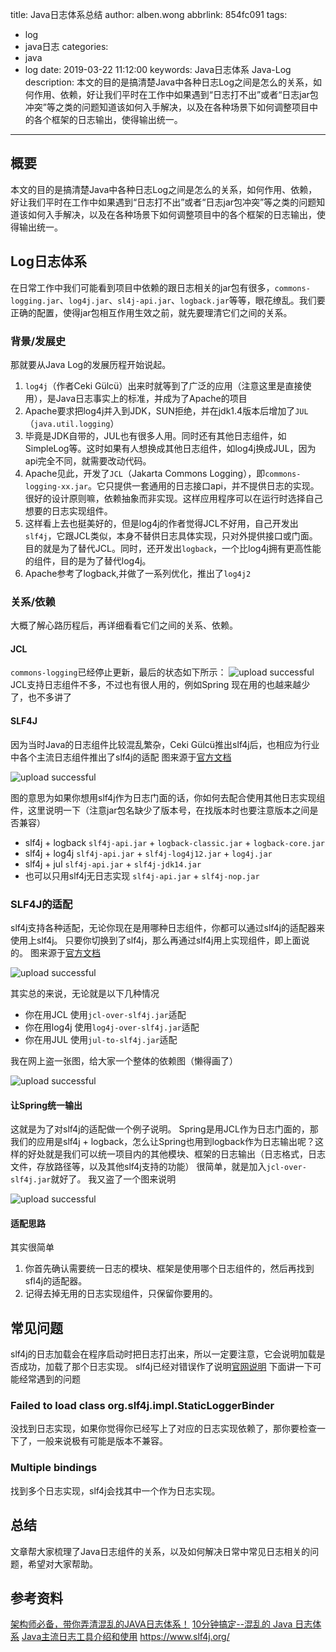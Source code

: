 title: Java日志体系总结
author: alben.wong
abbrlink: 854fc091
tags:
  - log
  - java日志
categories:
  - java
  - log
date: 2019-03-22 11:12:00
keywords: Java日志体系 Java-Log
description: 本文的目的是搞清楚Java中各种日志Log之间是怎么的关系，如何作用、依赖，好让我们平时在工作中如果遇到“日志打不出”或者“日志jar包冲突”等之类的问题知道该如何入手解决，以及在各种场景下如何调整项目中的各个框架的日志输出，使得输出统一。
---
## 概要
本文的目的是搞清楚Java中各种日志Log之间是怎么的关系，如何作用、依赖，好让我们平时在工作中如果遇到“日志打不出”或者“日志jar包冲突”等之类的问题知道该如何入手解决，以及在各种场景下如何调整项目中的各个框架的日志输出，使得输出统一。

## Log日志体系
在日常工作中我们可能看到项目中依赖的跟日志相关的jar包有很多，`commons-logging.jar`、`log4j.jar`、`sl4j-api.jar`、`logback.jar`等等，眼花缭乱。我们要正确的配置，使得jar包相互作用生效之前，就先要理清它们之间的关系。

### 背景/发展史
那就要从Java Log的发展历程开始说起。
1. `log4j`（作者Ceki Gülcü）出来时就等到了广泛的应用（注意这里是直接使用），是Java日志事实上的标准，并成为了Apache的项目
2. Apache要求把log4j并入到JDK，SUN拒绝，并在jdk1.4版本后增加了`JUL`（`java.util.logging`）
3. 毕竟是JDK自带的，JUL也有很多人用。同时还有其他日志组件，如SimpleLog等。这时如果有人想换成其他日志组件，如log4j换成JUL，因为api完全不同，就需要改动代码。
4. Apache见此，开发了`JCL`（Jakarta Commons Logging），即`commons-logging-xx.jar`。它只提供一套通用的日志接口api，并不提供日志的实现。很好的设计原则嘛，依赖抽象而非实现。这样应用程序可以在运行时选择自己想要的日志实现组件。
5. 这样看上去也挺美好的，但是log4j的作者觉得JCL不好用，自己开发出`slf4j`，它跟JCL类似，本身不替供日志具体实现，只对外提供接口或门面。目的就是为了替代JCL。同时，还开发出`logback`，一个比log4j拥有更高性能的组件，目的是为了替代log4j。
6. Apache参考了logback,并做了一系列优化，推出了`log4j2`

### 关系/依赖
大概了解心路历程后，再详细看看它们之间的关系、依赖。

#### JCL
`commons-logging`已经停止更新，最后的状态如下所示：
![upload successful](/images/Java日志体系总结__0.png)
JCL支持日志组件不多，不过也有很人用的，例如Spring
现在用的也越来越少了，也不多讲了

#### SLF4J
因为当时Java的日志组件比较混乱繁杂，Ceki Gülcü推出slf4j后，也相应为行业中各个主流日志组件推出了slf4j的适配
图来源于[官方文档](https://www.slf4j.org/manual.html)

![upload successful](/images/java日志体系总结__2.png)

图的意思为如果你想用slf4j作为日志门面的话，你如何去配合使用其他日志实现组件，这里说明一下（注意jar包名缺少了版本号，在找版本时也要注意版本之间是否兼容）
- slf4j + logback
`slf4j-api.jar` + `logback-classic.jar` + `logback-core.jar`
- slf4j + log4j
`slf4j-api.jar` + `slf4j-log4j12.jar` + `log4j.jar`
- slf4j + jul
`slf4j-api.jar` + `slf4j-jdk14.jar`
- 也可以只用slf4j无日志实现
`slf4j-api.jar` + `slf4j-nop.jar`

### SLF4J的适配
slf4j支持各种适配，无论你现在是用哪种日志组件，你都可以通过slf4j的适配器来使用上slf4j。
只要你切换到了slf4j，那么再通过slf4j用上实现组件，即上面说的。
图来源于[官方文档](https://www.slf4j.org/legacy.html)

![upload successful](/images/Java日志体系总结__1.png)

其实总的来说，无论就是以下几种情况
- 你在用JCL
使用`jcl-over-slf4j.jar`适配
- 你在用log4j
使用`log4j-over-slf4j.jar`适配
- 你在用JUL
使用`jul-to-slf4j.jar`适配

我在网上盗一张图，给大家一个整体的依赖图（懒得画了）

![upload successful](/images/Java日志体系总结__3.png)

#### 让Spring统一输出
这就是为了对slf4j的适配做一个例子说明。
Spring是用JCL作为日志门面的，那我们的应用是slf4j + logback，怎么让Spring也用到logback作为日志输出呢？这样的好处就是我们可以统一项目内的其他模块、框架的日志输出（日志格式，日志文件，存放路径等，以及其他slf4j支持的功能）
很简单，就是加入`jcl-over-slf4j.jar`就好了。
我又盗了一个图来说明

![upload successful](/images/Java日志体系总结__4.png)

#### 适配思路
其实很简单
1. 你首先确认需要统一日志的模块、框架是使用哪个日志组件的，然后再找到sfl4j的适配器。
2. 记得去掉无用的日志实现组件，只保留你要用的。

## 常见问题
slf4j的日志加载会在程序启动时把日志打出来，所以一定要注意，它会说明加载是否成功，加载了那个日志实现。
slf4j已经对错误作了说明[官网说明](https://www.slf4j.org/codes.html)
下面讲一下可能经常遇到的问题

### Failed to load class org.slf4j.impl.StaticLoggerBinder
没找到日志实现，如果你觉得你已经写上了对应的日志实现依赖了，那你要检查一下了，一般来说极有可能是版本不兼容。

### Multiple bindings
找到多个日志实现，slf4j会找其中一个作为日志实现。

## 总结
文章帮大家梳理了Java日志组件的关系，以及如何解决日常中常见日志相关的问题，希望对大家帮助。

## 参考资料
[架构师必备，带你弄清混乱的JAVA日志体系！](https://www.javazhiyin.com/27585.html)
[10分钟搞定--混乱的 Java 日志体系](https://www.jianshu.com/p/39ced06944a2)
[Java主流日志工具介绍和使用](http://hbyou.me/2016/06/18/Java%E4%B8%BB%E6%B5%81%E6%97%A5%E5%BF%97%E5%B7%A5%E5%85%B7%E4%BB%8B%E7%BB%8D%E5%92%8C%E4%BD%BF%E7%94%A8/)
https://www.slf4j.org/